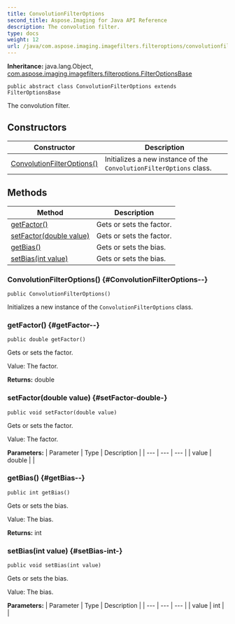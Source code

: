 ```yaml
---
title: ConvolutionFilterOptions
second_title: Aspose.Imaging for Java API Reference
description: The convolution filter.
type: docs
weight: 12
url: /java/com.aspose.imaging.imagefilters.filteroptions/convolutionfilteroptions/
---
```

**Inheritance:**
java.lang.Object, [com.aspose.imaging.imagefilters.filteroptions.FilterOptionsBase](../../com.aspose.imaging.imagefilters.filteroptions/filteroptionsbase)
```
public abstract class ConvolutionFilterOptions extends FilterOptionsBase
```

The convolution filter.
## Constructors

| Constructor | Description |
| --- | --- |
| [ConvolutionFilterOptions()](#ConvolutionFilterOptions--) | Initializes a new instance of the `ConvolutionFilterOptions` class. |
## Methods

| Method | Description |
| --- | --- |
| [getFactor()](#getFactor--) | Gets or sets the factor. |
| [setFactor(double value)](#setFactor-double-) | Gets or sets the factor. |
| [getBias()](#getBias--) | Gets or sets the bias. |
| [setBias(int value)](#setBias-int-) | Gets or sets the bias. |
### ConvolutionFilterOptions() {#ConvolutionFilterOptions--}
```
public ConvolutionFilterOptions()
```


Initializes a new instance of the `ConvolutionFilterOptions` class.

### getFactor() {#getFactor--}
```
public double getFactor()
```


Gets or sets the factor.

Value: The factor.

**Returns:**
double
### setFactor(double value) {#setFactor-double-}
```
public void setFactor(double value)
```


Gets or sets the factor.

Value: The factor.

**Parameters:**
| Parameter | Type | Description |
| --- | --- | --- |
| value | double |  |

### getBias() {#getBias--}
```
public int getBias()
```


Gets or sets the bias.

Value: The bias.

**Returns:**
int
### setBias(int value) {#setBias-int-}
```
public void setBias(int value)
```


Gets or sets the bias.

Value: The bias.

**Parameters:**
| Parameter | Type | Description |
| --- | --- | --- |
| value | int |  |

